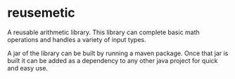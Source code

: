 # reusemetic
A reusable arithmetic library. This library can complete basic math operations and handles a variety of input types. 

A jar of the library can be built by running a maven package. Once that jar is built it can be added as a dependency to any other java project for quick and easy use. 
